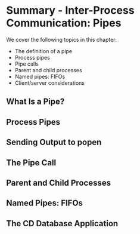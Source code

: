 # Summary - Inter-Process Communication: Pipes

We cover the following topics in this chapter:
* The definition of a pipe
* Process pipes
* Pipe calls
* Parent and child processes
* Named pipes: FIFOs
* Client/server considerations

## What Is a Pipe?

## Process Pipes

## Sending Output to popen

## The Pipe Call

## Parent and Child Processes

## Named Pipes: FIFOs

## The CD Database Application

